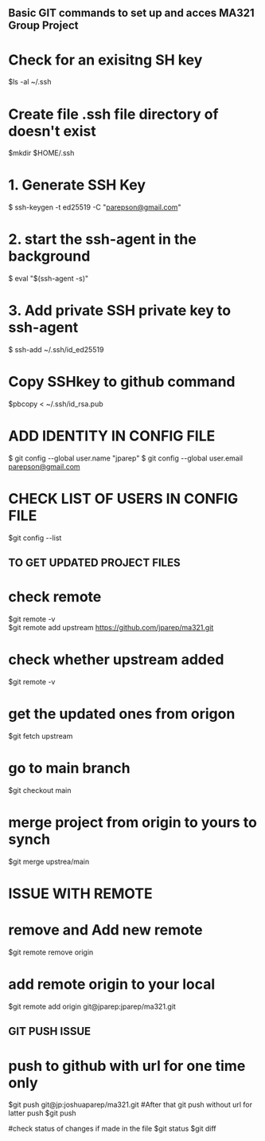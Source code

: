 ## Basic GIT commands to set up and acces MA321 Group Project

# Check for an exisitng SH key
$ls -al ~/.ssh
# Create file .ssh file directory of doesn't exist
$mkdir $HOME/.ssh

# 1. Generate SSH Key
$ ssh-keygen -t ed25519 -C "parepson@gmail.com"
# 2. start the ssh-agent in the background
$ eval "$(ssh-agent -s)"
# 3. Add private SSH private key to ssh-agent
$ ssh-add ~/.ssh/id_ed25519

# Copy SSHkey to github command
$pbcopy < ~/.ssh/id_rsa.pub

# ADD IDENTITY IN CONFIG FILE
$ git config --global user.name "jparep"
$ git config --global user.email parepson@gmail.com

# CHECK LIST OF USERS IN CONFIG FILE
$git config --list


## TO GET UPDATED PROJECT FILES
# check remote
$git remote -v  
$git remote add upstream https://github.com/jparep/ma321.git
# check whether upstream added
$git remote -v 
# get the updated ones from origon
$git fetch upstream 
# go to main branch
$git checkout main 
# merge project from origin to yours to synch
$git merge upstrea/main  

# ISSUE WITH REMOTE
# remove and Add new remote
$git remote remove origin
# add remote origin to your local
$git remote add origin git@jparep:jparep/ma321.git 

## GIT PUSH ISSUE
# push to github with url for one time only
$git push git@jp:joshuaparep/ma321.git
#After that git push without url for latter push
$git push

#check status of changes if made in the file
$git status
$git diff

